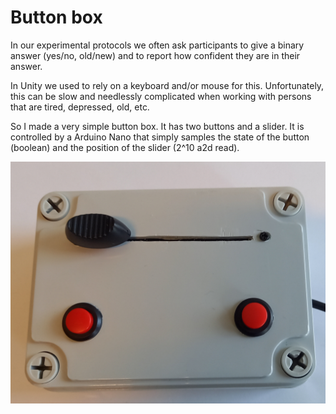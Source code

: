 # Button box

In our experimental protocols we often ask participants to give a binary answer (yes/no, old/new) and to report how confident they are in their answer.

In Unity we used to rely on a keyboard and/or mouse for this.
Unfortunately, this can be slow and needlessly complicated when working with persons that are tired, depressed, old, etc.

So I made a very simple button box.
It has two buttons and a slider. It is controlled by a Arduino Nano that simply samples the state of the button (boolean) and the position of the slider (2^10 a2d read).

![box](box.jpg)
